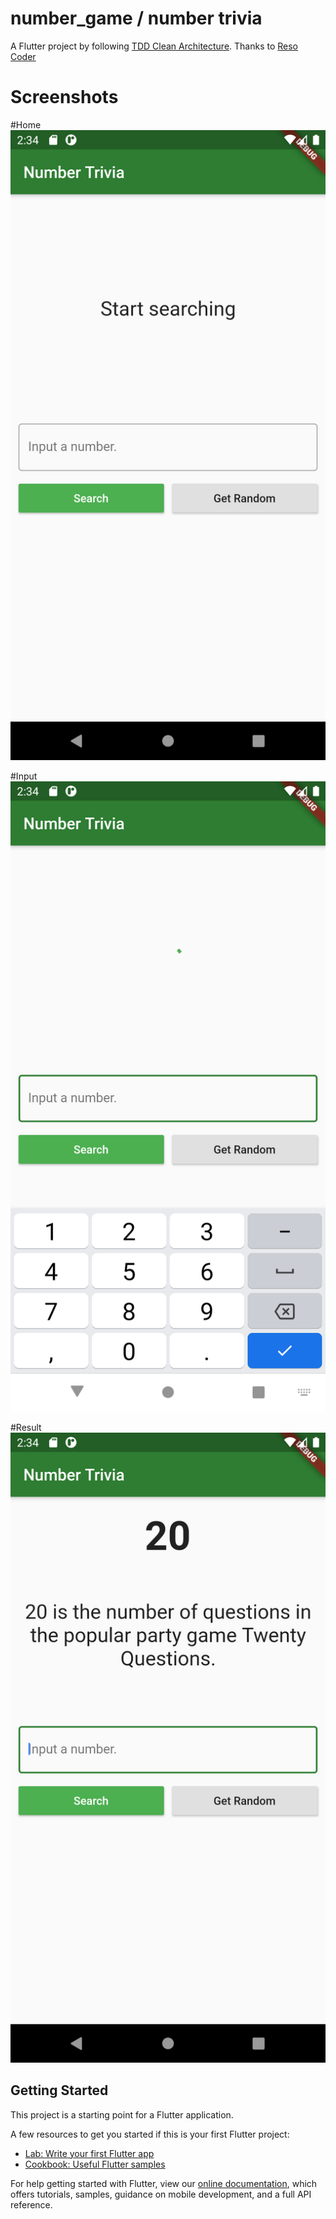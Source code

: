 # number_game / number trivia

A Flutter project by following [TDD Clean Architecture](https://resocoder.com/2019/08/27/flutter-tdd-clean-architecture-course-1-explanation-project-structure/). 
Thanks to [Reso Coder](https://github.com/ResoCoder)

# Screenshots
#Home
![Alt text](screenshots/1.png "Home screen")

#Input
![Alt text](screenshots/2.png "Input screen")

#Result
![Alt text](screenshots/3.png "Result screen")


## Getting Started

This project is a starting point for a Flutter application.

A few resources to get you started if this is your first Flutter project:

- [Lab: Write your first Flutter app](https://flutter.dev/docs/get-started/codelab)
- [Cookbook: Useful Flutter samples](https://flutter.dev/docs/cookbook)

For help getting started with Flutter, view our
[online documentation](https://flutter.dev/docs), which offers tutorials,
samples, guidance on mobile development, and a full API reference.
